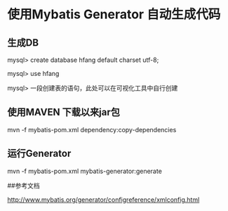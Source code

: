 # 使用Mybatis Generator 自动生成代码

## 生成DB

mysql> create database hfang default charset utf-8;

mysql> use hfang

mysql> 一段创建表的语句，此处可以在可视化工具中自行创建

## 使用MAVEN 下载以来jar包

mvn -f mybatis-pom.xml dependency:copy-dependencies

## 运行Generator

mvn -f mybatis-pom.xml mybatis-generator:generate

##参考文档

http://www.mybatis.org/generator/configreference/xmlconfig.html
